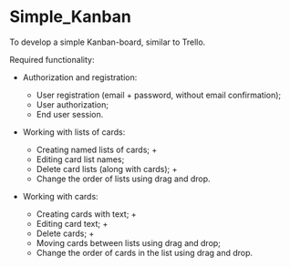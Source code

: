 # Simple_Kanban
To develop a simple Kanban-board, similar to Trello.

Required functionality:
  - Authorization and registration:
    - User registration (email + password, without email confirmation);
    - User authorization;
    - End user session.
  
  - Working with lists of cards:
    - Creating named lists of cards; +
    - Editing card list names;
    - Delete card lists (along with cards); +
    - Change the order of lists using drag and drop.
    
  - Working with cards:
    - Creating cards with text; +
    - Editing card text; +
    - Delete cards; +
    - Moving cards between lists using drag and drop;
    - Change the order of cards in the list using drag and drop.
